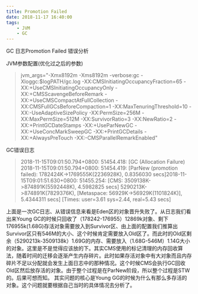 ```yaml
---
title: Promotion Failed 
date: 2018-11-17 16:40:00
tags:
    - JVM
    - GC
---
```

GC 日志Promotion Failed 错误分析
<!--more-->

JVM参数配置(优化过之后的参数)

>jvm_args="-Xmx8192m -Xms8192m -verbose:gc -Xloggc:$logPATH/gc.log -XX:CMSInitiatingOccupancyFraction=65 -XX:+UseCMSInitiatingOccupancyOnly -XX:+CMSScavengeBeforeRemark -XX:+UseCMSCompactAtFullCollection -XX:CMSFullGCsBeforeCompaction=1 -XX:MaxTenuringThreshold=10 -XX:-UseAdaptiveSizePolicy -XX:PermSize=256M -XX:MaxPermSize=512M -XX:SurvivorRatio=3  -XX:NewRatio=2 -XX:+PrintGCDateStamps  -XX:+UseParNewGC -XX:+UseConcMarkSweepGC -XX:+PrintGCDetails -XX:+AlwaysPreTouch -XX:-CMSParallelRemarkEnabled"

GC错误日志

>2018-11-15T09:01:50.794+0800: 51454.418: [GC (Allocation Failure) 2018-11-15T09:01:50.794+0800: 51454.419: [ParNew (promotion failed): 1782424K->1769555K(2236928K), 0.8356030 secs]2018-11-15T09:01:51.630+0800: 51455.254: [CMS: 3509138K->874891K(5592448K), 4.5982825 secs] 5290213K->874891K(7829376K), [Metaspace: 56929K->56929K(1101824K)], 5.4344311 secs] [Times: user=3.61 sys=2.44, real=5.43 secs]

上面是一次GC日志、从错误信息来看是Eden区的对象晋升失败了。从日志我们看出来Young GC的时候只回收了（178242-176955）12869k对象、剩下176955k(1.68G)存活对象需要放入到Survivor区、由上面的配置我们推算出Survivor区只有546M的大小、这个时候肯定需要放入Old区了。而此时的Old区剩余（5290213k-3509138k）1.69G的内存、需要放入（1.68G-546M）1.14G大小的对象。这里是不是觉得应该放的下。其实CMS使用的标记清理的内存回收算法，随着时间的迁移会逐渐产生内存碎片。此时如果存活对象中有大对象而且内存碎片不足以分配就会发生上面日志中的那种情况。这个时候CMS会执行GC回收Old区然后放存活的对象。由于整个过程是在ParNew阶段，所以整个过程是STW的。后果可想而知。
其实问题的核心是Young GG的时候为什么有那么多存活的对象。这个问题就要根据自己当时的具体情况去分析了。
